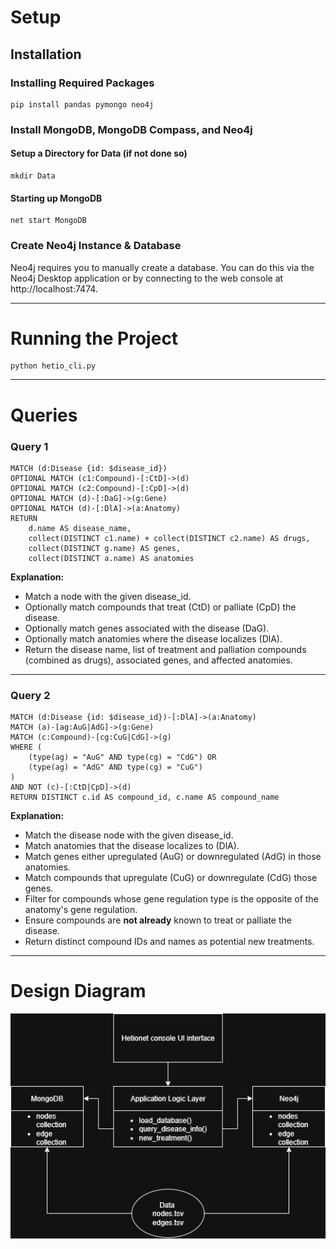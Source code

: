 ﻿# Setup

## Installation

### Installing Required Packages
```
pip install pandas pymongo neo4j
```
### Install MongoDB, MongoDB Compass, and Neo4j

#### Setup a Directory for Data (if not done so)
```
mkdir Data
```
#### Starting up MongoDB
```
net start MongoDB
```
### Create Neo4j Instance & Database

Neo4j requires you to manually create a database. You can do this via the Neo4j Desktop application or by connecting to the web console at http://localhost:7474.

---

# Running the Project
```
python hetio_cli.py
```
---

# Queries

### Query 1

    MATCH (d:Disease {id: $disease_id})
    OPTIONAL MATCH (c1:Compound)-[:CtD]->(d)
    OPTIONAL MATCH (c2:Compound)-[:CpD]->(d)
    OPTIONAL MATCH (d)-[:DaG]->(g:Gene)
    OPTIONAL MATCH (d)-[:DlA]->(a:Anatomy)
    RETURN 
        d.name AS disease_name,
        collect(DISTINCT c1.name) + collect(DISTINCT c2.name) AS drugs,
        collect(DISTINCT g.name) AS genes,
        collect(DISTINCT a.name) AS anatomies

**Explanation:**

- Match a node with the given disease_id.  
- Optionally match compounds that treat (CtD) or palliate (CpD) the disease.  
- Optionally match genes associated with the disease (DaG).  
- Optionally match anatomies where the disease localizes (DlA).  
- Return the disease name, list of treatment and palliation compounds (combined as drugs), associated genes, and affected anatomies.

---

### Query 2

    MATCH (d:Disease {id: $disease_id})-[:DlA]->(a:Anatomy)
    MATCH (a)-[ag:AuG|AdG]->(g:Gene)
    MATCH (c:Compound)-[cg:CuG|CdG]->(g)
    WHERE (
        (type(ag) = "AuG" AND type(cg) = "CdG") OR
        (type(ag) = "AdG" AND type(cg) = "CuG")
    )
    AND NOT (c)-[:CtD|CpD]->(d)
    RETURN DISTINCT c.id AS compound_id, c.name AS compound_name

**Explanation:**

- Match the disease node with the given disease_id.  
- Match anatomies that the disease localizes to (DlA).  
- Match genes either upregulated (AuG) or downregulated (AdG) in those anatomies.  
- Match compounds that upregulate (CuG) or downregulate (CdG) those genes.  
- Filter for compounds whose gene regulation type is the opposite of the anatomy's gene regulation.  
- Ensure compounds are **not already** known to treat or palliate the disease.  
- Return distinct compound IDs and names as potential new treatments.

---

# Design Diagram

![HetioNet Design Diagram](Hetionet_design.png)
